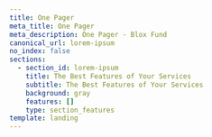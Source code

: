 ```yaml
---
title: One Pager
meta_title: One Pager
meta_description: One Pager - Blox Fund
canonical_url: lorem-ipsum
no_index: false
sections:
  - section_id: lorem-ipsum
    title: The Best Features of Your Services
    subtitle: The Best Features of Your Services
    background: gray
    features: []
    type: section_features
template: landing
---
```

